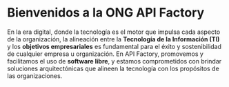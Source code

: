 # Bienvenidos a la ONG API Factory

En la era digital, donde la tecnología es el motor que impulsa cada aspecto de la organización, la alineación entre la **Tecnología de la Información (TI)** y los **objetivos empresariales** es fundamental para el éxito y sostenibilidad de cualquier empresa u organización. En API Factory, promovemos y facilitamos el uso de **software libre**, y estamos comprometidos con brindar soluciones arquitectónicas que alineen la tecnología con los propósitos de las organizaciones.